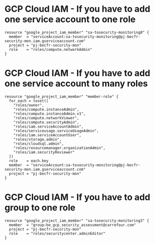 # GCP Cloud IAM - If you have to add one service account to one role
```
resource "google_project_iam_member" "sa-tosecurity-monitoring8" {
  member  = "serviceAccount:sa-tosecurity-monitoring@pj-becfr-security-mon.iam.gserviceaccount.com"
  project = "pj-becfr-security-mon"
  role    = "roles/compute.networkAdmin"
}
```
#

# GCP Cloud IAM - If you have to add one service account to many roles

```
resource "google_project_iam_member" "member-role" {
  for_each = toset([
    "roles/owner",
    "roles/compute.instanceAdmin",
    "roles/compute.instanceAdmin.v1",
    "roles/compute.networkViewer",
    "roles/compute.securityAdmin",
    "roles/iam.serviceAccountAdmin",
    "roles/serviceusage.serviceUsageAdmin",
    "roles/iam.serviceAccountUser",
    "roles/storage.admin",
    "roles/cloudsql.admin",
    "roles/resourcemanager.organizationAdmin",
    "roles/iam.securityReviewer"
  ])
  role    = each.key
  member  = "serviceAccount:sa-tosecurity-monitoring@pj-becfr-security-mon.iam.gserviceaccount.com"
  project = "pj-becfr-security-mon"
}

```
#

# GCP Cloud IAM - If you have to add group to one role
```
resource "google_project_iam_member" "sa-tosecurity-monitoring3" {
  member  = "group:be_gcp_security_assessment@carrefour.com"
  project = "pj-becfr-security-mon"
  role    = "roles/securitycenter.adminEditor"
}
```
